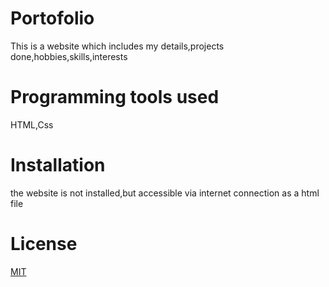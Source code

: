 # Portofolio

This is a website which includes my details,projects done,hobbies,skills,interests

# Programming tools used

HTML,Css

# Installation

the website is not installed,but accessible via internet connection as a html file

# License

[MIT](https://choosealicense.com/licenses/mit/)

